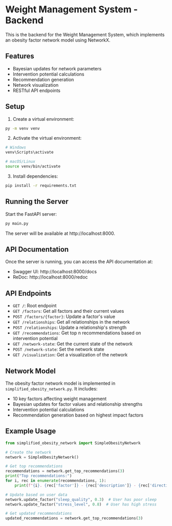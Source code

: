 # Weight Management System - Backend

This is the backend for the Weight Management System, which implements an obesity factor network model using NetworkX.

## Features

- Bayesian updates for network parameters
- Intervention potential calculations
- Recommendation generation
- Network visualization
- RESTful API endpoints

## Setup

1. Create a virtual environment:
```bash
py -m venv venv
```

2. Activate the virtual environment:
```bash
# Windows
venv\Scripts\activate

# macOS/Linux
source venv/bin/activate
```

3. Install dependencies:
```bash
pip install -r requirements.txt
```

## Running the Server

Start the FastAPI server:
```bash
py main.py
```

The server will be available at http://localhost:8000.

## API Documentation

Once the server is running, you can access the API documentation at:
- Swagger UI: http://localhost:8000/docs
- ReDoc: http://localhost:8000/redoc

## API Endpoints

- `GET /`: Root endpoint
- `GET /factors`: Get all factors and their current values
- `POST /factors/{factor}`: Update a factor's value
- `GET /relationships`: Get all relationships in the network
- `POST /relationships`: Update a relationship's strength
- `GET /recommendations`: Get top n recommendations based on intervention potential
- `GET /network-state`: Get the current state of the network
- `POST /network-state`: Set the network state
- `GET /visualization`: Get a visualization of the network

## Network Model

The obesity factor network model is implemented in `simplified_obesity_network.py`. It includes:

- 10 key factors affecting weight management
- Bayesian updates for factor values and relationship strengths
- Intervention potential calculations
- Recommendation generation based on highest impact factors

## Example Usage

```python
from simplified_obesity_network import SimpleObesityNetwork

# Create the network
network = SimpleObesityNetwork()

# Get top recommendations
recommendations = network.get_top_recommendations(3)
print("Top recommendations:")
for i, rec in enumerate(recommendations, 1):
    print(f"{i}. {rec['factor']} - {rec['description']} - {rec['direction']} (impact: {rec['potential']:.2f})")

# Update based on user data
network.update_factor("sleep_quality", 0.3)  # User has poor sleep
network.update_factor("stress_level", 0.8)  # User has high stress

# Get updated recommendations
updated_recommendations = network.get_top_recommendations(3)
``` 
